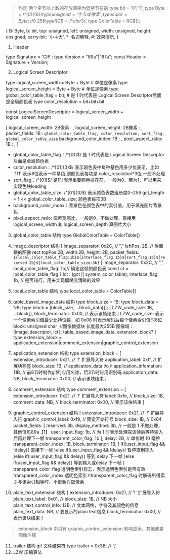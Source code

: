 > 约定
两个字节以上数的存放顺序为低字节在前
type bit = '0'|'1';
type Byte = /^[01]{8}$/
type unsigned = '字节或像素';
type color = Byte; // 0~255
type RGB = /^color{3}$/;
type ColorTable = RGB[];

{
B: Byte,
b: bit,
top: unsigned,
left: unsigned,
width: unsigned,
height: unsigned,
carry-bit: '小->大',
\*: 名词解释,
#: 效果演示,
}

1. Header

type Signature = 'GIF';
type Version = "89a"|"87a";
const Header = Signature + Version;

2. Logical Screen Descriptor

type logical_screen_width = Byte + Byte # 单位是像素
type logical_screen_height = Byte + Byte # 单位是像素
type global_color_table_flag = bit; # 是 1 时代表是 Logical Screen Descriptor后面是全局颜色表
type color_resolution = bit+bit+bit

const LogicalScreenDescriptor = logical_screen_width + logical_screen_height

[
  logical_screen_width: 2B像素 : ,
  logical_screen_height: 2B像素 : ,
  packet_fields: 1B : `global_color_table_flag, color_resolution, sort_flag, global_color_table_size`
  background_color_index: 1B : ,
  pixel_aspect_ratio: 1B : ,
]
- global_color_table_flag：/^[01]$/ 是 1 时代表是 Logical Screen Descriptor后面是全局颜色表
- color_resolution：/^[01]{3}$/ 表示颜色表中每种基色用多少位表示，比如 '111' 表示8位表示一种基色,则颜色表每项是 color_resolution*3位,一般不处理
- sort_flag：/^[01]$/ 是1时表示重要颜色排在前，一般为0。若为1，可以用来实现色块loading
- global_color_table_size: /^[01]{3}$/ 表示颜色表数组长度0~256 gct_length = 1 << global_color_table_size; 颜色表每项3B
- background_color_index：背景色在颜色表中的索引值，用于填充图片背景色
- pixel_aspect_ratio: 像素宽高比，一般是0，不做处理，直接用 logical_screen_width 和 logical_screen_depth 算图片大小

3. global_color_table 结构
type GlobalColorTable = ColorTable[]

4. image_descriptor 结构
[
  image_separator: 0x2C, // ","
  leftPos: 2B, // 后面跟的图像 rect
  topPos:2B,
  width:2B,
  height: 2B,
  packet_fields: `${local_color_table_flag:1b}${interlace_flag:1b}${sort_flag:1b}${reserved:2b}${local_color_table_size:3b}`
]
image_separator: 0x2C, // ","
local_color_table_flag: 1b;// 确定这帧的颜色表 const ct = local_color_table_flag ? lct : (gct || system_color_table);
interlace_flag: 1b; // 是否错行，用来实现模糊变清晰的效果

5. local_color_table 结构
type local_color_table = ColorTable[]

6. table_based_image_data 结构
type block_size = 1B;
type block_data = NB;
type block = [block_size, ...block_data[]];
[
  LZW_code_size: 1B,
  ...block[],
  block_terminator: 0x00, // 表示该帧结束
]
LZW_code_size: 表示一个像素索引值最少比特位数，如 0x08 时表示解码后每个像素索引值时8位
block: unsigned char ;//图像数据块 长度最大255B
图像域：[image_descriptor, lct?, table_based_image_data, extension_block? ]
type extension_block = application_extension|comment_extension|graphic_control_extension
7. application_extension 结构
type extension_block = [
  extension_introducer: 0x21, // '!' 扩展导入符
  application_label: 0xff, // 扩展块标签
  block_size: 1B, // application_data 大小
  application_infomation: 11B, // 前8节时制作gif的应用名称，后3节时应用识别码
  application_data: NB,
  block_terminator: 0x00, // 表示该块结束
]
8. comment_extension 结构
type comment_extension = [
  extension_introducer: 0x21, // '!' 扩展导入符
  label: 0xfe, // 
  block_size: 1B,
  comment_data: NB, //
  block_terminator: 0x00, // 表示该块结束
]
1. graphic_control_extension 结构
[
   extension_introducer: 0x21, // '!' 扩展导入符
   graphic_control_label: 0xf9, // 固定开始符号
   block_size: 1B, // 0x04
   packet_fields: [
     reserved: 3b,
     display_method: 3b, // 一般是 1 不做处理，其他值见89a【1】
     user_input_flag: 1b, // 为 1 时表示处理完该帧后等待输入后再处理下一帧
     transparent_color_flag: 1b
   ],
   delay: 2B, // 单位时 10 毫秒
   transparent_color_index: 1B,
   block_terminator: 1B,
]
if(!user_input_flag && !delay){
  直接下一帧
}else if(user_input_flag && !delay){
  暂停直到输入
}else if(!user_input_flag && delay){
  等到 delay 下一帧
}else if(user_input_flag && delay){
  等到输入或delay 下一帧
}
transparent_color_flag 透明色索引标志，表示透明色索引是否有效
transparent_color_index 透明色索引 !!transparent_color_flag 时解码所得索引与该索引相等时，不更新对应像素

10. plain_text_extension 结构
[
    extension_introducer: 0x21, // '!' 扩展导入符
    plain_text_label: 0x01, //
    block_size: 1B, // NB 大小
    plain_text_control_info: 12B, // 文本网格，字符及其颜色的信息
    plain_text_data: NB, // 要显示的plain text信息
    block_terminator: 0x00, // 表示该块结束
]
> extension_block 中只有 graphic_control_extension 影响显示，其他都是图像注释
11. trailer 结构 gif 文件结束符
type trailer = 0x3B; // ';'
12. LZW 压缩算法